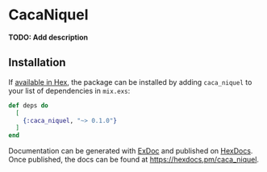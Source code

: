 # CacaNiquel

**TODO: Add description**

## Installation

If [available in Hex](https://hex.pm/docs/publish), the package can be installed
by adding `caca_niquel` to your list of dependencies in `mix.exs`:

```elixir
def deps do
  [
    {:caca_niquel, "~> 0.1.0"}
  ]
end
```

Documentation can be generated with [ExDoc](https://github.com/elixir-lang/ex_doc)
and published on [HexDocs](https://hexdocs.pm). Once published, the docs can
be found at <https://hexdocs.pm/caca_niquel>.

